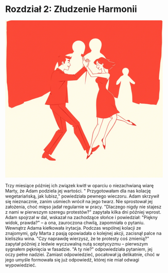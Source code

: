 # Rozdział 2: Złudzenie Harmonii

![2.png](2.png)

Trzy miesiące później ich związek kwitł w oparciu o niezachwianą wiarę Marty, że Adam podziela jej wartości. "
Przygotowałam dla nas kolację wegetariańską, jak lubisz," powiedziała pewnego wieczoru. Adam skrzywił się nieznacznie,
zanim uśmiech wrócił na jego twarz. Nie sprostował jej założenia, choć mięso jadał regularnie w pracy. "Dlaczego nigdy
nie stajesz z nami w pierwszym szeregu protestów?" zapytała kilka dni później wprost. Adam spojrzał w dal, wskazał na
zachodzące słońce i powiedział: "Piękny widok, prawda?" – a ona, zauroczona chwilą, zapomniała o pytaniu. Wewnątrz Adama
kiełkowała irytacja. Podczas wspólnej kolacji ze znajomymi, gdy Marta z pasją opowiadała o kolejnej akcji, zacisnął
palce na kieliszku wina. "Czy naprawdę wierzysz, że te protesty coś zmienią?" zapytał później z ledwie wyczuwalną nutą
sceptycyzmu – pierwszym sygnałem pęknięcia w fasadzie. "A ty nie?" odpowiedziała pytaniem, jej oczy pełne nadziei.
Zamiast odpowiedzieć, pocałował ją delikatnie, choć w jego umyśle formowała się już odpowiedź, której nie miał odwagi
wypowiedzieć.